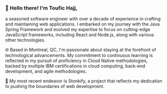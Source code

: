 <!--
**thajj/thajj** is a ✨ _special_ ✨ repository because its `README.md` (this file) appears on your GitHub profile.

Here are some ideas to get you started:

- 🔭 I’m currently working on ...
- 🌱 I’m currently learning ...
- 👯 I’m looking to collaborate on ...
- 🤔 I’m looking for help with ...
- 💬 Ask me about ...
- 📫 How to reach me: ...
- 😄 Pronouns: ...
- ⚡ Fun fact: ...
-->

### 👋 Hello there! I'm Toufic Hajj, 
a seasoned software engineer with over a decade of experience in crafting and maintaining web applications. I embarked on my journey with the Java Spring Framework and evolved my expertise to focus on cutting-edge JavaScript frameworks, including React and Node.js, along with various other technologies.

🌐 Based in Montreal, QC, I'm passionate about staying at the forefront of technological advancements. My commitment to continuous learning is reflected in my pursuit of proficiency in Cloud Native methodologies, backed by multiple IBM certifications in cloud computing, back-end development, and agile methodologies.

🚀 My most recent endeavor is Stonkify, a project that reflects my dedication to pushing the boundaries of web development.


<!--START_SECTION:badges-->
<!--END_SECTION:badges-->

